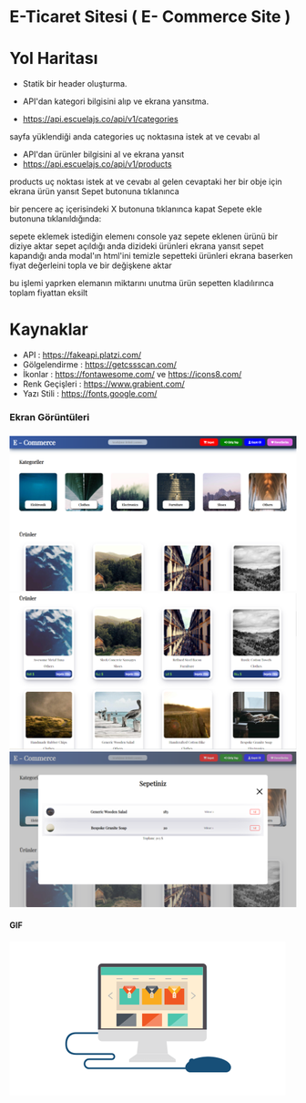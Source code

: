 # E-Ticaret Sitesi ( E- Commerce Site )

# Yol Haritası

- Statik bir header oluşturma.

- API'dan kategori bilgisini alıp ve ekrana yansıtma.
- https://api.escuelajs.co/api/v1/categories

sayfa yüklendiği anda
categories uç noktasına istek at ve cevabı al

- API'dan ürünler bilgisini al ve ekrana yansıt
- https://api.escuelajs.co/api/v1/products

products uç noktası istek at ve cevabı al
gelen cevaptaki her bir obje için ekrana ürün yansıt
Sepet butonuna tıklanınca

bir pencere aç
içerisindeki X butonuna tıklanınca kapat
Sepete ekle butonuna tıklanıldığında:

sepete eklemek istediğin elemenı console yaz
sepete eklenen ürünü bir diziye aktar
sepet açıldığı anda dizideki ürünleri ekrana yansıt
sepet kapandığı anda modal'ın html'ini temizle
sepetteki ürünleri ekrana baserken fiyat değerleini topla ve bir değişkene aktar

bu işlemi yaprken elemanın miktarını unutma
ürün sepetten kladılırınca toplam fiyattan eksilt

# Kaynaklar

- API : https://fakeapi.platzi.com/
- Gölgelendirme : https://getcssscan.com/
- İkonlar : https://fontawesome.com/ ve https://icons8.com/
- Renk Geçişleri : https://www.grabient.com/
- Yazı Stili : https://fonts.google.com/


<h3> Ekran Görüntüleri <h3>
  
![](images/screen1.png)
![](images/screen2.png)
![](images/screen3.png)

<h4> GIF <h4>

![](images/comgif.gif)
